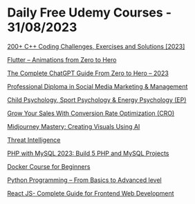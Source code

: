 # Daily Free Udemy Courses - 31/08/2023

[200+ C++ Coding Challenges, Exercises and Solutions [2023]](https://www.udemy.com/course/cpp-coding/?couponCode=7E49B017D02F616A2474)
[Flutter – Animations from Zero to Hero](https://www.udemy.com/course/flutter-animations-from-zero-to-hero/?couponCode=AUGUST_FREEE)
[The Complete ChatGPT Guide From Zero to Hero – 2023](https://www.udemy.com/course/the-complete-chatgpt-guide-from-zero-to-hero-2023/?couponCode=CAA4F9AE06463EEEEEDC)
[Professional Diploma in Social Media Marketing & Management](https://www.udemy.com/course/smm-social-media-marketing/?couponCode=2DBE56EF71827A791867)
[Child Psychology, Sport Psychology & Energy Psychology (EP)](https://www.udemy.com/course/child-psychology-sport-psychology-energy-psychology-ep/?couponCode=D20C58ACC3906C610DEA)
[Grow Your Sales With Conversion Rate Optimization (CRO)](https://www.udemy.com/course/conversion-optimization-course/?couponCode=CROFREE3008)
[Midjourney Mastery: Creating Visuals Using AI](https://www.udemy.com/course/midjourney-comprehensive/?couponCode=FREE2908)
[Threat Intelligence](https://www.udemy.com/course/threat-intelligence/?couponCode=BLUEMOON)
[PHP with MySQL 2023: Build 5 PHP and MySQL Projects](https://www.udemy.com/course/php-with-mysql-2022-build-5-php-and-mysql-projects/?couponCode=PHPWITHMYSQL44)
[Docker Course for Beginners](https://www.udemy.com/course/docker-container-course-for-beginners/?couponCode=FREEAUGUST117)
[Python Programming – From Basics to Advanced level](https://www.udemy.com/course/python-programming-beginner-to-advanced/?couponCode=FREEAUGUST144)
[React JS- Complete Guide for Frontend Web Development](https://www.udemy.com/course/react-js-a-complete-guide-for-frontend-web-development/?couponCode=FREEAUGUST143)
